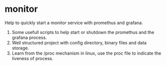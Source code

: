 # monitor

Help to quickly start a monitor service with promethus and grafana.
1. Some usefull scripts to help start or shutdown the promethus and the grafana process.
2. Well structured project with config directory, binary files and data storage.
3. Learn from the /proc mechanism in linux, use the proc file to indicate the liveness of process.
